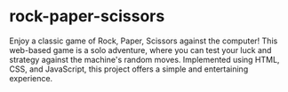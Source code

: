 # rock-paper-scissors
Enjoy a classic game of Rock, Paper, Scissors against the computer! This web-based game is a solo adventure, where you can test your luck and strategy against the machine's random moves. Implemented using HTML, CSS, and JavaScript, this project offers a simple and entertaining experience.
